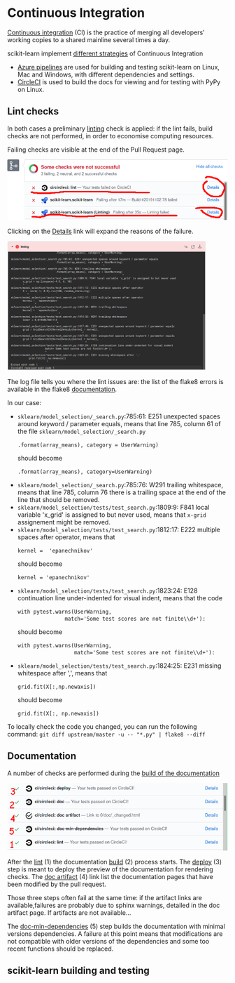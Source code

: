 # Continuous Integration

[Continuous integration](https://en.wikipedia.org/wiki/Continuous_integration) (CI)
is the practice of merging all developers' working copies to a shared mainline several times a day.

scikit-learn implement [different strategies](https://scikit-learn.org/stable/developers/contributing.html#continuous-integration-ci) of Continuous Integration
- [Azure pipelines](https://azure.microsoft.com/en-us/services/devops/pipelines/) are used for building and testing scikit-learn on Linux, Mac and Windows, with different dependencies and settings.
- [CircleCI](https://circleci.com/) is used to build the docs for viewing and for testing with PyPy on Linux.

## Lint checks

In both cases a preliminary [linting](https://en.wikipedia.org/wiki/Lint_(software)) check is applied: if the lint fails,
build checks are not performed, in order to economise computing resources.

Failing checks are visible at the end of the Pull Request page.

![Failing lint check](images/linting-crop.png)

Clicking on the [Details](https://app.circleci.com/pipelines/github/scikit-learn/scikit-learn/jobs/81249) link will expand
the reasons of the failure.

<a href="https://app.circleci.com/pipelines/github/scikit-learn/scikit-learn/jobs/81249" target="_blank">
  <img src="images/cidoclint.png" width="90%" />
</a>

The log file tells you where the lint issues are: the list of the flake8 errors is available in the flake8
[documentation](https://flake8.pycqa.org/en/latest/user/error-codes.html).

In our case:
- `sklearn/model_selection/_search.py`:785:61: E251 unexpected spaces around keyword / parameter equals, means that
  line 785, column 61 of the file `sklearn/model_selection/_search.py`
  ```
  .format(array_means), category = UserWarning)
  ```
  should become
  ```
  .format(array_means), category=UserWarning)
  ```
- `sklearn/model_selection/_search.py`:785:76: W291 trailing whitespace, means that line 785, column 76 there is a trailing
  space at the end of the line that should be removed.
- `sklearn/model_selection/tests/test_search.py`:1809:9: F841 local variable 'x_grid' is assigned to but never used, means
  that `x-grid` assignement might be removed.
- `sklearn/model_selection/tests/test_search.py`:1812:17: E222 multiple spaces after operator, means that
  ```
  kernel =  'epanechnikov' 
  ```
  should become
  ```
  kernel = 'epanechnikov'
  ```
- `sklearn/model_selection/tests/test_search.py`:1823:24: E128 continuation line under-indented for visual indent, means that
  the code
  ```
  with pytest.warns(UserWarning,
                 match='Some test scores are not finite\\d+'):
  ```
  should become
  ```
  with pytest.warns(UserWarning,
                    match='Some test scores are not finite\\d+'):
  ```
- `sklearn/model_selection/tests/test_search.py`:1824:25: E231 missing whitespace after ',', means that
  ```
  grid.fit(X[:,np.newaxis])
  ```
  should become
  ```
  grid.fit(X[:, np.newaxis])
  ```


To locally check the code you changed, you can run the following command:
``
git diff upstream/master -u -- "*.py" | flake8 --diff
``

## Documentation

A number of checks are performed during the [build of the documentation](https://scikit-learn.org/stable/developers/contributing.html#documentation)

![CircleCI checks](images/circleci.png)

After the [lint](https://github.com/scikit-learn/scikit-learn/blob/98f0b832f8888ab2dd3a143ddd09525dd11f0479/.circleci/config.yml#L89) (1)
the documentation [build](https://github.com/scikit-learn/scikit-learn/blob/98f0b832f8888ab2dd3a143ddd09525dd11f0479/.circleci/config.yml#L49) (2) process starts.
The [deploy](https://github.com/scikit-learn/scikit-learn/blob/98f0b832f8888ab2dd3a143ddd09525dd11f0479/.circleci/config.yml#L118) (3) step is meant to deploy the preview of the documentation for rendering checks.
The [doc artifact](https://github.com/scikit-learn/scikit-learn/blob/98f0b832f8888ab2dd3a143ddd09525dd11f0479/.circleci/artifact_path) (4) link list the documentation pages that have been modified by the pull request.

Those three steps often fail at the same time: if the artifact links are available,failures are probably due to sphinx
warnings, detailed in the doc artifact page. If artifacts are not available...

The [doc-min-dependencies](https://github.com/scikit-learn/scikit-learn/blob/98f0b832f8888ab2dd3a143ddd09525dd11f0479/.circleci/config.yml#L4) (5) step builds the documentation with minimal versions dependencies.
A failure at this point means that modifications are not compatible with older versions of the dependencies and some
too recent functions should be replaced.

## scikit-learn building and testing

